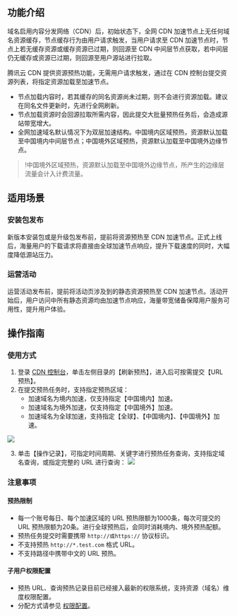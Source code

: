 ## 功能介绍
域名启用内容分发网络（CDN）后，初始状态下，全网 CDN 加速节点上无任何域名资源缓存，节点缓存行为由用户请求触发，当用户请求至 CDN 加速节点时，节点上若无缓存资源或缓存资源已过期，则回源至 CDN 中间层节点获取，若中间层仍无缓存或资源已过期，则回源至用户源站进行拉取。

腾讯云 CDN 提供资源预热功能，无需用户请求触发，通过在 CDN 控制台提交资源列表，将指定资源加载至加速节点。

- 节点加载内容时，若其缓存的同名资源尚未过期，则不会进行资源加载。建议在同名文件更新时，先进行全网刷新。
- 节点加载资源时会回源拉取所需内容，因此提交大批量预热任务后，会造成源站带宽增大。
- 全网加速域名默认情况下为双层加速结构。中国境内区域预热，资源默认加载至中国境内中间层节点；中国境外区域预热，资源默认加载至中国境外边缘节点。


>!中国境外区域预热，资源默认加载至中国境外边缘节点，所产生的边缘层流量会计入计费流量。

## 适用场景
### 安装包发布
新版本安装包或是升级包发布前，提前将资源预热至 CDN 加速节点。正式上线后，海量用户的下载请求将直接由全球加速节点响应，提升下载速度的同时，大幅度降低源站压力。

### 运营活动
运营活动发布前，提前将活动页涉及到的静态资源预热至 CDN 加速节点。活动开始后，用户访问中所有静态资源均由加速节点响应，海量带宽储备保障用户服务可用性，提升用户体验。

## 操作指南
### 使用方式
1. 登录 [CDN 控制台](https://console.cloud.tencent.com/cdn)，单击左侧目录的【刷新预热】，进入后可按需提交【URL 预热】。
2. 在提交预热任务时，支持指定预热区域：
	- 加速域名为境内加速，仅支持指定【中国境内】加速。
	- 加速域名为境外加速，仅支持指定【中国境外】加速。
	- 加速域名为全球加速，支持指定【全球】、【中国境内】、【中国境外】加速。

![](https://main.qcloudimg.com/raw/d2c5486ea70edfdda3d14ca595e24392.png)

3. 单击【操作记录】，可指定时间周期、关键字进行预热任务查询，支持指定域名查询，或指定完整的 URL 进行查询：
![](https://main.qcloudimg.com/raw/cfebfdf74743a1846387e189bacdb96c.png)

### 注意事项
#### 预热限制
- 每一个账号每日、每个加速区域的 URL 预热限额为1000条，每次可提交的 URL 预热限额为20条。进行全球预热后，会同时消耗境内、境外预热配额。
- 预热任务提交时需要携带 `http://或https://` 协议标识。
- 不支持预热 `http://*.test.com` 格式 URL。
- 不支持路径中携带中文的 URL 预热。

#### 子用户权限配置
- 预热 URL、查询预热记录目前已经接入最新的权限系统，支持资源（域名）维度权限配置。
- 分配方式请参见 [权限配置](https://cloud.tencent.com/document/product/228/41867)。
